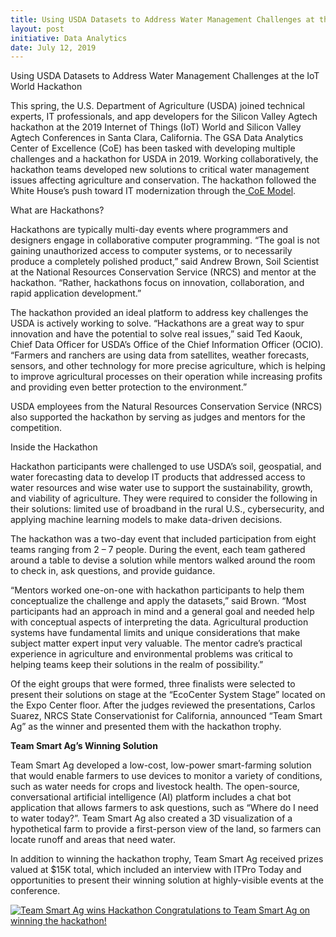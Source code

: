 ```yaml
---
title: Using USDA Datasets to Address Water Management Challenges at the IoT World Hackathon
layout: post
initiative: Data Analytics
date: July 12, 2019
---
```


Using USDA Datasets to Address Water Management Challenges at the IoT World Hackathon

This spring, the U.S. Department of Agriculture (USDA) joined technical experts, IT professionals, and app developers for 
the Silicon Valley Agtech hackathon at the 2019 Internet of Things (IoT) World and Silicon Valley Agtech Conferences in 
Santa Clara, California. The GSA Data Analytics Center of Excellence (CoE) has been tasked with developing multiple challenges 
and a hackathon for USDA in 2019. Working collaboratively, the hackathon teams developed new solutions to critical water
management issues  affecting agriculture and conservation. The hackathon followed the White House’s push toward IT 
modernization through the<a href="https://coe.gsa.gov/about/mission-values.html"> CoE Model</a>.

What are Hackathons?

Hackathons are typically multi-day events where programmers and designers engage in collaborative computer programming. 
“The goal is not gaining unauthorized access to computer systems, or to necessarily produce a completely polished product,” 
said Andrew Brown, Soil Scientist at the National Resources Conservation Service (NRCS) and mentor at the hackathon. “Rather, 
hackathons focus on innovation, collaboration, and rapid application development.”

The hackathon provided an ideal platform to address key challenges the USDA is actively working to solve. “Hackathons are a 
great way to spur innovation and have the potential to solve real issues,” said Ted Kaouk, Chief Data Officer for USDA’s 
Office of the Chief Information Officer (OCIO). “Farmers and ranchers are using data from satellites, weather forecasts, 
sensors, and other technology for more precise agriculture, which is helping to improve agricultural processes on their 
operation while increasing profits and providing even better protection to the environment.” 

USDA employees from the Natural Resources Conservation Service (NRCS) also supported the hackathon by serving as judges and 
mentors for the competition.

Inside the Hackathon

Hackathon participants were challenged to use USDA’s soil, geospatial, and water forecasting data to develop IT products that 
addressed access to water resources and wise water use to support the sustainability, growth, and viability of agriculture. 
They were required to consider the following in their solutions: limited use of broadband in the rural U.S., cybersecurity, 
and applying machine learning models to make data-driven decisions.

The hackathon was a two-day event that included participation from eight teams ranging from 2 – 7 people. During the event, 
each team gathered around a table to devise a solution while mentors walked around the room to check in, ask questions, and 
provide guidance. 

“Mentors worked one-on-one with hackathon participants to help them conceptualize the challenge and apply the datasets,” said 
Brown. “Most participants had an approach in mind and a general goal and needed help with conceptual aspects of interpreting 
the data. Agricultural production systems have fundamental limits and unique considerations that make subject matter expert 
input very valuable. The mentor cadre’s practical experience in agriculture and environmental problems was critical to helping 
teams keep their solutions in the realm of possibility.”

Of the eight groups that were formed, three finalists were selected to present their solutions on stage at the “EcoCenter 
System Stage” located on the Expo Center floor. After the judges reviewed the presentations, Carlos Suarez, NRCS State 
Conservationist for California, announced “Team Smart Ag” as the winner and presented them with the hackathon trophy.

**Team Smart Ag’s Winning Solution**

Team Smart Ag developed a low-cost, low-power smart-farming solution that would enable farmers to use devices to monitor a 
variety of conditions, such as water needs for crops and livestock health. The open-source, conversational artificial 
intelligence (AI) platform includes a  chat bot  application that allows farmers to ask questions, such as “Where do I 
need to water today?”. Team Smart Ag also created a 3D visualization of a hypothetical farm to provide a first-person view 
of the land, so farmers can locate runoff and areas that need water. 

In addition to winning the hackathon trophy, Team Smart Ag received prizes valued at $15K total, which included an 
interview with ITPro Today and opportunities to present their winning solution at highly-visible events at the conference. 

<a href="{{site.baseurl}}/images/HackathonWinners2019.jpg" target="_blank" rel="noopener noreferrer">
<img src="{{site.baseurl}}/images/HackathonWinners2019.jpg" alt="Team Smart Ag wins Hackathon">
Congratulations to Team Smart Ag on winning the hackathon!
